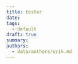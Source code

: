 ```yaml
---
title: tester
date:
tags:
  - default
draft: true
summary:
authors:
  - data/authors/erik.md
---
```

